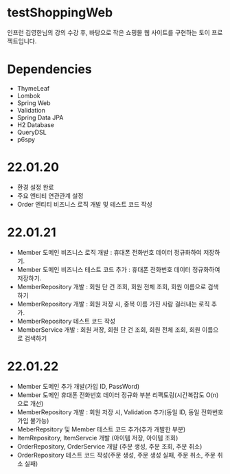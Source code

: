 # testShoppingWeb
인프런 김영한님의 강의 수강 후, 바탕으로 작은 쇼핑몰 웹 사이트를 구현하는 토이 프로젝트입니다.

# Dependencies
- ThymeLeaf
- Lombok
- Spring Web
- Validation
- Spring Data JPA
- H2 Database
- QueryDSL
- p6spy



# 22.01.20
- 환경 설정 완료
- 주요 엔티티 연관관계 설정
- Order 엔티티 비즈니스 로직 개발 및 테스트 코드 작성

# 22.01.21
- Member 도메인 비즈니스 로직 개발 : 휴대폰 전화번호 데이터 정규화하여 저장하기.
- Member 도메인 비즈니스 테스트 코드 추가 : 휴대폰 전화번호 데이터 정규화하여 저장하기.
- MemberRepository 개발 : 회원 단 건 조회, 회원 전체 조회, 회원 이름으로 검색하기
- MemberRepository 개발 : 회원 저장 시, 중복 이름 가진 사람 걸러내는 로직 추가.
- MemberRepository 테스트 코드 작성
- MemberService 개발 : 회원 저장, 회원 단 건 조회, 회원 전체 조회, 회원 이름으로 검색하기


# 22.01.22
- Member 도메인 추가 개발(가입 ID, PassWord)
- Member 도메인 휴대폰 전화번호 데이터 정규화 부분 리팩토링(시간복잡도 O(n)으로 개선)
- MemberRepository 개발 : 회원 저장 시, Validation 추가(동일 ID, 동일 전화번호 가입 불가능) 
- MeberRepsitory 및 Member 테스트 코드 추가(추가 개발한 부분) 
- ItemRepository, ItemServcie 개발 (아이템 저장, 아이템 조회)
- OrderRepository, OrderService 개발 (주문 생성, 주문 조회, 주문 취소)
- OrderRepository 테스트 코드 작성(주문 생성, 주문 생성 실패, 주문 취소, 주문 취소 실패)
